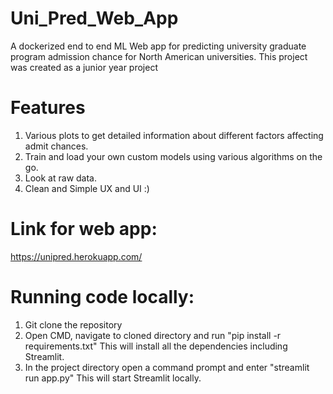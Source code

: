 # Uni_Pred_Web_App
A dockerized end to end ML Web app for predicting university graduate program admission chance for North American universities.
This project was created as a junior year project

# Features
1. Various plots to get detailed information about different factors affecting admit chances.
2. Train and load your own custom models using various algorithms on the go.
3. Look at raw data. 
4. Clean and Simple UX and UI :) 

# Link for web app:
https://unipred.herokuapp.com/

# Running code locally:
1. Git clone the repository 
2. Open CMD, navigate to cloned directory and run "pip install -r requirements.txt" This will install all the dependencies including Streamlit.
3. In the project directory open a command prompt and enter "streamlit run app.py" This will start Streamlit locally.
